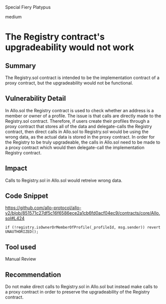 Special Fiery Platypus

medium

# The Registry contract's upgradeability would not work
## Summary
The Registry.sol contract is intended to be the implementation contract of a proxy contract, but the upgradeability would not be functional.
## Vulnerability Detail
In Allo.sol the Registry contract is used to check whether an address is a member or owner of a profile. The issue is that calls are directly made to the Registry.sol contract. Therefore, if users create their profiles through a proxy contract that stores all of the data and delegate-calls the Registry contract, then direct calls in Allo.sol to Registry.sol would be using the wrong data, as the actual data is stored in the proxy contract.
In order for the Registry to be truly upgradeable, the calls in Allo.sol need to be made to a proxy contract which would then delegate-call the implementation Registry contract.
## Impact
Calls to Registry.sol in Allo.sol would retreive wrong data.
## Code Snippet
https://github.com/allo-protocol/allo-v2/blob/851571c27df5c16f6586ece2a1cb6fd0acf04ec9/contracts/core/Allo.sol#L424
```solidity
if (!registry.isOwnerOrMemberOfProfile(_profileId, msg.sender)) revert UNAUTHORIZED();
```
## Tool used

Manual Review

## Recommendation
Do not make direct calls to Registry.sol in Allo.sol but instead make calls to a proxy contract in order to preserve the upgradeability of the Registry contract.